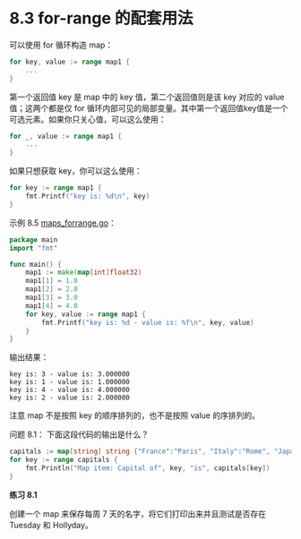 # 8.3 for-range 的配套用法

可以使用 for 循环构造 map：

```go
for key, value := range map1 {
	...
}
```

第一个返回值 key 是 map 中的 key 值，第二个返回值则是该 key 对应的 value 值；这两个都是仅 for 循环内部可见的局部变量。其中第一个返回值key值是一个可选元素。如果你只关心值，可以这么使用：

```go
for _, value := range map1 {
	...
}
```

如果只想获取 key，你可以这么使用：

```go
for key := range map1 {
	fmt.Printf("key is: %d\n", key)
}
```

示例 8.5 [maps_forrange.go](examples/chapter_8/maps_forrange.go)：

```go
package main
import "fmt"

func main() {
	map1 := make(map[int]float32)
	map1[1] = 1.0
	map1[2] = 2.0
	map1[3] = 3.0
	map1[4] = 4.0
	for key, value := range map1 {
		fmt.Printf("key is: %d - value is: %f\n", key, value)
	}
}
```

输出结果：

	key is: 3 - value is: 3.000000
	key is: 1 - value is: 1.000000
	key is: 4 - value is: 4.000000
	key is: 2 - value is: 2.000000

注意 map 不是按照 key 的顺序排列的，也不是按照 value 的序排列的。

问题 8.1： 下面这段代码的输出是什么？

```go
capitals := map[string] string {"France":"Paris", "Italy":"Rome", "Japan":"Tokyo" }
for key := range capitals {
	fmt.Println("Map item: Capital of", key, "is", capitals[key])
}
```

**练习 8.1**

创建一个 map 来保存每周 7 天的名字，将它们打印出来并且测试是否存在 Tuesday 和 Hollyday。

